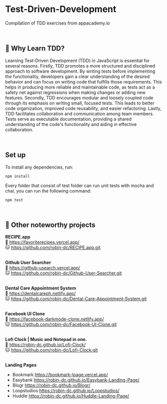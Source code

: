 # Test-Driven-Development
Compilation of TDD exercises from appacademy.io

<br>

## 📍 Why Learn TDD?
Learning Test-Driven Development (TDD) in JavaScript is essential for several reasons. Firstly, TDD promotes a more structured and disciplined approach to software development. By writing tests before implementing the functionality, developers gain a clear understanding of the desired behavior and can focus on writing code that fulfills those requirements. This helps in producing more reliable and maintainable code, as tests act as a safety net against regressions when making changes or adding new features. Secondly, TDD encourages modular and loosely coupled code through its emphasis on writing small, focused tests. This leads to better code organization, improved code reusability, and easier refactoring. Lastly, TDD facilitates collaboration and communication among team members. Tests serve as executable documentation, providing a shared understanding of the code's functionality and aiding in effective collaboration.

<br>

## Set up

To install any dependencies, run:

```shell
npm install
```

Every folder that consist of test folder can run unit tests with mocha and chai, you can run the following command:

```shell
npm test
```

<br>

## 📝 Other noteworthy projects

<strong>RECIPE.app</strong><br>
🔗 https://favoriterecipes.vercel.app/ <br>
🐱 https://github.com/robin-dc/RECIPE.app.git<br><br>

<strong>Github User Searcher</strong><br>
🔗 https://github-usearch.vercel.app/ <br>
🐱 https://github.com/robin-dc/Github-User-Searcher.git<br><br>

<strong>Dental Care Appointment System</strong><br>
🔗 https://dentalcareph.netlify.app/ <br>
🐱 https://github.com/robin-dc/Dental-Care-Appointment-System.git<br><br>

<strong>Facebook UI Clone</strong><br>
🔗 https://facebook-darkmode-clone.netlify.app/<br>
🐱 https://github.com/robin-dc/Facebook-UI-Clone.git<br><br>

<strong>Lofi Clock | Music and Notepad in one.</strong><br>
🔗 https://robin-dc.github.io/Lofi-Clock/<br>
🐱 https://github.com/robin-dc/Lofi-Clock.git<br><br>

<strong>Landing Pages</strong><br>
- Bookmark https://bookmark-lpage.vercel.app/ <br>
- Easybank https://robin-dc.github.io/Easybank-Landing-Page/ <br>
- Blogr https://robin-dc.github.io/Blogr/ <br>
- Loopstudios https://robin-dc.github.io/Loopstudios/ <br>
- Huddle https://robin-dc.github.io/Huddle-Landing-Page/ <br>

